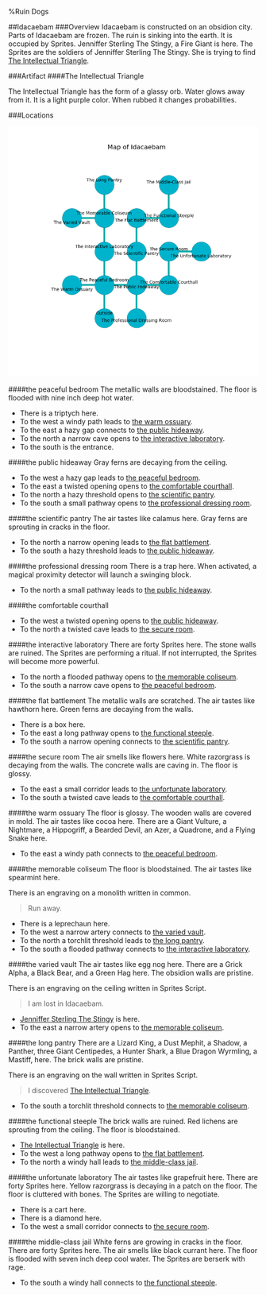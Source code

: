 %Ruin Dogs

##Idacaebam
###Overview
Idacaebam is constructed on an obsidion city. Parts of Idacaebam are frozen. The ruin is sinking into the earth. It is occupied by Sprites. <a name="Jenniffer-Sterling-The-Stingy"></a>Jenniffer Sterling The Stingy, a Fire Giant is here. The Sprites are the soldiers of Jenniffer Sterling The Stingy. She  is trying to find [The Intellectual Triangle](#The-Intellectual-Triangle). 



###Artifact
####<a name="The-Intellectual-Triangle"></a>The Intellectual Triangle


The Intellectual Triangle has the form of a glassy orb. Water glows away from it. It is a light purple color. When rubbed it changes probabilities. 





###Locations


![](../v2/images/Idacaebam.png)

####<a name="the-peaceful-bedroom"></a>the peaceful bedroom
The metallic walls are bloodstained. The floor is flooded with nine inch deep hot water. 



* There is a triptych here.
* To the west a windy path leads to [the warm ossuary](#the-warm-ossuary).
* To the east a hazy gap connects to [the public hideaway](#the-public-hideaway).
* To the north a narrow cave opens to [the interactive laboratory](#the-interactive-laboratory).
* To the south is the entrance.


####<a name="the-public-hideaway"></a>the public hideaway
Gray ferns are decaying from the ceiling. 



* To the west a hazy gap leads to [the peaceful bedroom](#the-peaceful-bedroom).
* To the east a twisted opening opens to [the comfortable courthall](#the-comfortable-courthall).
* To the north a hazy threshold opens to [the scientific pantry](#the-scientific-pantry).
* To the south a small pathway opens to [the professional dressing room](#the-professional-dressing-room).


####<a name="the-scientific-pantry"></a>the scientific pantry
The air tastes like calamus here. Gray ferns are sprouting in cracks in the floor. 



* To the north a narrow opening leads to [the flat battlement](#the-flat-battlement).
* To the south a hazy threshold leads to [the public hideaway](#the-public-hideaway).


####<a name="the-professional-dressing-room"></a>the professional dressing room
There is a trap here. When activated, a magical proximity detector will launch a swinging block. 



* To the north a small pathway leads to [the public hideaway](#the-public-hideaway).


####<a name="the-comfortable-courthall"></a>the comfortable courthall




* To the west a twisted opening opens to [the public hideaway](#the-public-hideaway).
* To the north a twisted cave leads to [the secure room](#the-secure-room).


####<a name="the-interactive-laboratory"></a>the interactive laboratory
There are forty Sprites here. The stone walls are ruined. The Sprites are performing a ritual. If not interrupted, the Sprites will become more powerful. 



* To the north a flooded pathway opens to [the memorable coliseum](#the-memorable-coliseum).
* To the south a narrow cave opens to [the peaceful bedroom](#the-peaceful-bedroom).


####<a name="the-flat-battlement"></a>the flat battlement
The metallic walls are scratched. The air tastes like hawthorn here. Green ferns are decaying from the walls. 



* There is a box here.
* To the east a long pathway opens to [the functional steeple](#the-functional-steeple).
* To the south a narrow opening connects to [the scientific pantry](#the-scientific-pantry).


####<a name="the-secure-room"></a>the secure room
The air smells like flowers here. White razorgrass is decaying from the walls. The concrete walls are caving in. The floor is glossy. 



* To the east a small corridor leads to [the unfortunate laboratory](#the-unfortunate-laboratory).
* To the south a twisted cave leads to [the comfortable courthall](#the-comfortable-courthall).


####<a name="the-warm-ossuary"></a>the warm ossuary
The floor is glossy. The wooden walls are covered in mold. The air tastes like cocoa here. There are a Giant Vulture, a Nightmare, a Hippogriff, a Bearded Devil, an Azer, a Quadrone, and a Flying Snake here. 



* To the east a windy path connects to [the peaceful bedroom](#the-peaceful-bedroom).


####<a name="the-memorable-coliseum"></a>the memorable coliseum
The floor is bloodstained. The air tastes like spearmint here. 

There is an engraving on a monolith written in common. 

> Run away.
>


* There is a leprechaun here.
* To the west a narrow artery connects to [the varied vault](#the-varied-vault).
* To the north a torchlit threshold leads to [the long pantry](#the-long-pantry).
* To the south a flooded pathway connects to [the interactive laboratory](#the-interactive-laboratory).


####<a name="the-varied-vault"></a>the varied vault
The air tastes like egg nog here. There are a Grick Alpha, a Black Bear, and a Green Hag here. The obsidion walls are pristine. 

There is an engraving on the ceiling written in Sprites Script. 

> I am lost in Idacaebam.
>


* [Jenniffer Sterling The Stingy](#Jenniffer-Sterling-The-Stingy) is here.
* To the east a narrow artery opens to [the memorable coliseum](#the-memorable-coliseum).


####<a name="the-long-pantry"></a>the long pantry
There are a Lizard King, a Dust Mephit, a Shadow, a Panther, three Giant Centipedes, a Hunter Shark, a Blue Dragon Wyrmling, a Mastiff,  here. The brick walls are pristine. 

There is an engraving on the wall written in Sprites Script. 

> I discovered [The Intellectual Triangle](#The-Intellectual-Triangle).
>


* To the south a torchlit threshold connects to [the memorable coliseum](#the-memorable-coliseum).


####<a name="the-functional-steeple"></a>the functional steeple
The brick walls are ruined. Red lichens are sprouting from the ceiling. The floor is bloodstained. 



* [The Intellectual Triangle](#The-Intellectual-Triangle) is here.
* To the west a long pathway opens to [the flat battlement](#the-flat-battlement).
* To the north a windy hall leads to [the middle-class jail](#the-middle-class-jail).


####<a name="the-unfortunate-laboratory"></a>the unfortunate laboratory
The air tastes like grapefruit here. There are forty Sprites here. Yellow razorgrass is decaying in a patch on the floor. The floor is cluttered with bones. The Sprites are willing to negotiate. 



* There is a cart here.
* There is a diamond here.
* To the west a small corridor connects to [the secure room](#the-secure-room).


####<a name="the-middle-class-jail"></a>the middle-class jail
White ferns are growing in cracks in the floor. There are forty Sprites here. The air smells like black currant here. The floor is flooded with seven inch deep cool water. The Sprites are berserk with rage. 



* To the south a windy hall connects to [the functional steeple](#the-functional-steeple).


